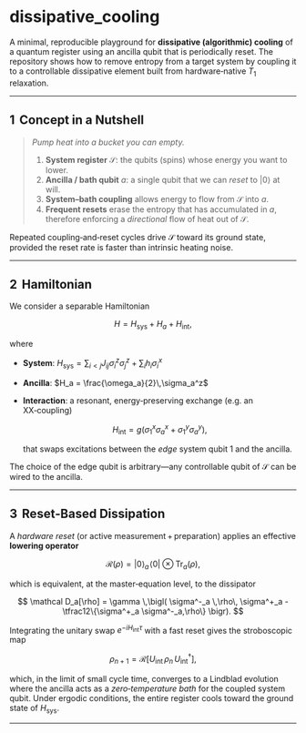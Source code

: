 # dissipative\_cooling

A minimal, reproducible playground for **dissipative (algorithmic) cooling** of a quantum register using an ancilla qubit that is periodically reset.  The repository shows how to remove entropy from a target system by coupling it to a controllable dissipative element built from hardware‑native $T_1$ relaxation.

---

## 1  Concept in a Nutshell

> *Pump heat into a bucket you can empty.*
>
> 1. **System register** $\mathcal S$: the qubits (spins) whose energy you want to lower.
> 2. **Ancilla / bath qubit** $a$: a single qubit that we can *reset* to $|0\rangle$ at will.
> 3. **System–bath coupling** allows energy to flow from $\mathcal S$ into $a$.
> 4. **Frequent resets** erase the entropy that has accumulated in $a$, therefore enforcing a *directional* flow of heat out of $\mathcal S$.

Repeated coupling‑and‑reset cycles drive $\mathcal S$ toward its ground state, provided the reset rate is faster than intrinsic heating noise.

---

## 2  Hamiltonian

We consider a separable Hamiltonian

$$
H = H_{\text{sys}} + H_{a} + H_{\text{int}},
$$

where

* **System**: $H_{\text{sys}} = \sum_{i<j} J_{ij} \sigma_i^z \sigma_j^z + \sum_i h_i \sigma_i^x$
* **Ancilla**: $H_a = \frac{\omega_a}{2}\,\sigma_a^z$
* **Interaction**: a resonant, energy‑preserving exchange (e.g. an XX‑coupling)

  $$
    H_{\text{int}} = g \left( \sigma_1^x \sigma_a^x + \sigma_1^y \sigma_a^y \right),
  $$

  that swaps excitations between the *edge* system qubit 1 and the ancilla.

The choice of the edge qubit is arbitrary—any controllable qubit of $\mathcal S$ can be wired to the ancilla.

---

## 3  Reset‑Based Dissipation

A *hardware reset* (or active measurement + preparation) applies an effective **lowering operator**

$$
\mathcal R(\rho) = |0\rangle_a\!\langle0| \otimes \operatorname{Tr}_a(\rho),
$$

which is equivalent, at the master‑equation level, to the dissipator

$$
\mathcal D_a[\rho] = \gamma \,\bigl( \sigma^-_a \,\rho\, \sigma^+_a -\tfrac12\{\sigma^+_a \sigma^-_a,\rho\} \bigr).
$$

Integrating the unitary swap $e^{-i H_{\text{int}} \tau}$ with a fast reset gives the stroboscopic map

$$
\rho_{n+1} = \mathcal R\bigl[ U_{\text{int}}\,\rho_n\,U_{\text{int}}^\dagger \bigr],
$$

which, in the limit of small cycle time, converges to a Lindblad evolution where the ancilla acts as a *zero‑temperature bath* for the coupled system qubit. Under ergodic conditions, the entire register cools toward the ground state of $H_{\text{sys}}$.

---
